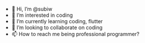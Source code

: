 - 👋 Hi, I’m @subiw
- 👀 I’m interested in coding
- 🌱 I’m currently learning coding, flutter
- 💞️ I’m looking to collaborate on coding
- 📫 How to reach me being professional programmer?

<!---
subiw/subiw is a ✨ special ✨ repository because its `README.md` (this file) appears on your GitHub profile.
You can click the Preview link to take a look at your changes.
--->
